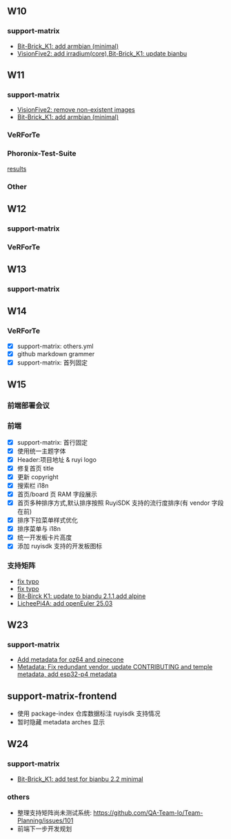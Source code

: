 ## W10

### support-matrix

- [Bit-Brick_K1: add armbian (minimal)](https://github.com/ruyisdk/support-matrix/pull/194)
- [VisionFive2: add irradium(core),Bit-Brick_K1: update bianbu](https://github.com/ruyisdk/support-matrix/pull/192)

## W11

### support-matrix

- [VisionFive2: remove non-existent images](https://github.com/ruyisdk/support-matrix/pull/196)
- [Bit-Brick_K1: add armbian (minimal)](https://github.com/ruyisdk/support-matrix/pull/194)

### VeRForTe

### Phoronix-Test-Suite

[results](../report/PTS_2042.md)

### Other

## W12

### support-matrix

### VeRForTe

## W13

### support-matrix

## W14

### VeRForTe

- [x] support-matrix: others.yml
- [x] github markdown grammer 
- [x] support-matrix: 首列固定

## W15

### 前端部署会议

### 前端

- [x] support-matrix: 首行固定
- [x] 使用统一主题字体
- [x] Header:项目地址 & ruyi logo
- [x] 修复首页 title
- [x] 更新 copyright
- [x] 搜索栏 i18n
- [x] 首页/board 页 RAM 字段展示
- [x] 首页多种排序方式,默认排序按照 RuyiSDK 支持的流行度排序(有 vendor 字段在前)
- [x] 排序下拉菜单样式优化
- [x] 排序菜单与 i18n
- [x] 统一开发板卡片高度
- [x] 添加 ruyisdk 支持的开发板图标

### 支持矩阵

- [fix typo](https://github.com/ruyisdk/support-matrix/pull/249)
- [fix typo](https://github.com/ruyisdk/support-matrix/pull/241)
- [Bit-Birck K1: update to biandu 2.1.1,add alpine](https://github.com/ruyisdk/support-matrix/pull/240)
- [LicheePi4A: add openEuler 25.03](https://github.com/ruyisdk/support-matrix/pull/237)

## W23

### support-matrix

- [Add metadata for oz64 and pinecone](https://github.com/ruyisdk/support-matrix/pull/319)
- [Metadata: Fix redundant vendor, update CONTRIBUTING and temple metadata, add esp32-p4 metadata](https://github.com/ruyisdk/support-matrix/pull/316)

## support-matrix-frontend

- 使用 package-index 仓库数据标注 ruyisdk 支持情况
- 暂时隐藏 metadata arches 显示

## W24

### support-matrix

- [Bit-Brick_K1: add test for bianbu 2.2 minimal](https://github.com/ruyisdk/support-matrix/pull/323)

### others

- 整理支持矩阵尚未测试系统: https://github.com/QA-Team-lo/Team-Planning/issues/101
- 前端下一步开发规划
